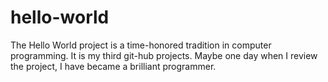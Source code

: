 # hello-world
The Hello World project is a time-honored tradition in computer programming.
It is my third git-hub projects.
Maybe one day when I review the project, I have became a brilliant programmer.
